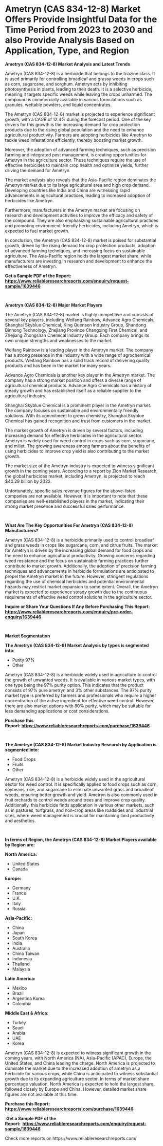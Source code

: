 <p><h1>Ametryn (CAS 834-12-8) Market Offers Provide Insightful Data for the Time Period from 2023 to 2030 and also Provide Analysis Based on Application, Type, and Region</h1></p><p><strong>Ametryn (CAS 834-12-8) Market Analysis and Latest Trends</strong></p>
<p><p>Ametryn (CAS 834-12-8) is a herbicide that belongs to the triazine class. It is used primarily for controlling broadleaf and grassy weeds in crops such as corn, sugarcane, and sorghum. Ametryn acts by inhibiting photosynthesis in plants, leading to their death. It is a selective herbicide, meaning it targets specific weeds while leaving the crops unharmed. The compound is commercially available in various formulations such as granules, wettable powders, and liquid concentrates.</p><p>The Ametryn (CAS 834-12-8) market is projected to experience significant growth, with a CAGR of 12.4% during the forecast period. One of the key drivers for this growth is the increasing demand for crop protection products due to the rising global population and the need to enhance agricultural productivity. Farmers are adopting herbicides like Ametryn to tackle weed infestations efficiently, thereby boosting market growth.</p><p>Moreover, the adoption of advanced farming techniques, such as precision farming and integrated pest management, is creating opportunities for Ametryn in the agriculture sector. These techniques require the use of effective herbicides to maintain crop health and optimize yields, further driving the demand for Ametryn.</p><p>The market analysis also reveals that the Asia-Pacific region dominates the Ametryn market due to its large agricultural area and high crop demand. Developing countries like India and China are witnessing rapid advancements in agricultural practices, leading to increased adoption of herbicides like Ametryn.</p><p>Furthermore, manufacturers in the Ametryn market are focusing on research and development activities to improve the efficacy and safety of the compound. They are also emphasizing sustainable agricultural practices and promoting environment-friendly herbicides, including Ametryn, which is expected to fuel market growth.</p><p>In conclusion, the Ametryn (CAS 834-12-8) market is poised for substantial growth, driven by the rising demand for crop protection products, adoption of advanced farming techniques, and increasing focus on sustainable agriculture. The Asia-Pacific region holds the largest market share, while manufacturers are investing in research and development to enhance the effectiveness of Ametryn.</p></p>
<p><strong>Get a Sample PDF of the Report:&nbsp; <a href="https://www.reliableresearchreports.com/enquiry/request-sample/1639446">https://www.reliableresearchreports.com/enquiry/request-sample/1639446</a></strong></p>
<p>&nbsp;</p>
<p><strong>Ametryn (CAS 834-12-8) Major Market Players</strong></p>
<p><p>The Ametryn (CAS 834-12-8) market is highly competitive and consists of several key players, including Weifang Rainbow, Advance Agro Chemicals, Shanghai Skyblue Chemical, King Quenson Industry Group, Shandong Binnong Technology, Zhejiang Province Changxing First Chemical, and Zhejiang Zhongshan Chemical Industry Group. Each company brings its own unique strengths and weaknesses to the market.</p><p>Weifang Rainbow is a leading player in the Ametryn market. The company has a strong presence in the industry with a wide range of agrochemical products. Weifang Rainbow has a solid track record of delivering quality products and has been in the market for many years.</p><p>Advance Agro Chemicals is another key player in the Ametryn market. The company has a strong market position and offers a diverse range of agricultural chemical products. Advance Agro Chemicals has a history of steady growth and has established itself as a reliable supplier to the agricultural industry.</p><p>Shanghai Skyblue Chemical is a prominent player in the Ametryn market. The company focuses on sustainable and environmentally friendly solutions. With its commitment to green chemistry, Shanghai Skyblue Chemical has gained recognition and trust from customers in the market.</p><p>The market growth of Ametryn is driven by several factors, including increasing demand for effective herbicides in the agricultural sector. Ametryn is widely used for weed control in crops such as corn, sugarcane, and millet. The growing awareness among farmers about the benefits of using herbicides to improve crop yield is also contributing to the market growth.</p><p>The market size of the Ametryn industry is expected to witness significant growth in the coming years. According to a report by Zion Market Research, the global herbicides market, including Ametryn, is projected to reach $40.29 billion by 2022.</p><p>Unfortunately, specific sales revenue figures for the above-listed companies are not available. However, it is important to note that these companies are well-established players in the market, indicating their strong market presence and successful sales performance.</p></p>
<p>&nbsp;</p>
<p><strong>What Are The Key Opportunities For Ametryn (CAS 834-12-8) Manufacturers?</strong></p>
<p><p>Ametryn (CAS 834-12-8) is a herbicide primarily used to control broadleaf and grass weeds in crops like sugarcane, corn, and citrus fruits. The market for Ametryn is driven by the increasing global demand for food crops and the need to enhance agricultural productivity. Growing concerns regarding weed resistance and the focus on sustainable farming practices further contribute to market growth. Additionally, the adoption of precision farming techniques and advancements in herbicide formulations are anticipated to propel the Ametryn market in the future. However, stringent regulations regarding the use of chemical herbicides and potential environmental hazards may restrict market expansion to some extent. Overall, the Ametryn market is expected to experience steady growth due to the continuous requirements of effective weed control solutions in the agriculture sector.</p></p>
<p><strong>Inquire or Share Your Questions If Any Before Purchasing This Report: <a href="https://www.reliableresearchreports.com/enquiry/pre-order-enquiry/1639446">https://www.reliableresearchreports.com/enquiry/pre-order-enquiry/1639446</a></strong></p>
<p>&nbsp;</p>
<p><strong>Market Segmentation</strong></p>
<p><strong>The Ametryn (CAS 834-12-8) Market Analysis by types is segmented into:</strong></p>
<p><ul><li>Purity 97%</li><li>Other</li></ul></p>
<p><p>Ametryn (CAS 834-12-8) is a herbicide widely used in agriculture to control the growth of unwanted weeds. It is available in various market types, with one type being the 97% purity option. This indicates that the product consists of 97% pure ametryn and 3% other substances. The 97% purity market type is preferred by farmers and professionals who require a higher concentration of the active ingredient for effective weed control. However, there are also market options with 80% purity, which may be suitable for less demanding applications or cost considerations.</p></p>
<p><strong>Purchase this Report:&nbsp;<a href="https://www.reliableresearchreports.com/purchase/1639446">https://www.reliableresearchreports.com/purchase/1639446</a></strong></p>
<p>&nbsp;</p>
<p><strong>The Ametryn (CAS 834-12-8) Market Industry Research by Application is segmented into:</strong></p>
<p><ul><li>Food Crops</li><li>Fruits</li><li>Other</li></ul></p>
<p><p>Ametryn (CAS 834-12-8) is a herbicide widely used in the agricultural sector for weed control. It is specifically applied to food crops such as corn, soybeans, rice, and sugarcane to eliminate unwanted grass and broadleaf weeds, ensuring better growth and yield. Ametryn is also commonly used in fruit orchards to control weeds around trees and improve crop quality. Additionally, this herbicide finds application in various other markets, such as in pastures, turfgrass, and non-crop areas like roadsides and industrial sites, where weed management is crucial for maintaining land productivity and aesthetics.</p></p>
<p>&nbsp;</p>
<p><strong>In terms of Region, the Ametryn (CAS 834-12-8) Market Players available by Region are:</strong></p>
<p>
    <p> <strong> North America: </strong>
        <ul>
            <li>United States</li>
            <li>Canada</li>
        </ul>
        </p> 
    <p> <strong> Europe: </strong>
        <ul>
            <li>Germany</li>
            <li>France</li>
            <li>U.K.</li>
            <li>Italy</li>
            <li>Russia</li>
        </ul>
        </p> 
    <p> <strong> Asia-Pacific: </strong>
        <ul>
            <li>China</li>
            <li>Japan</li>
            <li>South Korea</li>
            <li>India</li>
            <li>Australia</li>
            <li>China Taiwan</li>
            <li>Indonesia</li>
            <li>Thailand</li>
            <li>Malaysia</li>
        </ul>
        </p> 
    <p> <strong> Latin America: </strong>
        <ul>
            <li>Mexico</li>
            <li>Brazil</li>
            <li>Argentina Korea</li>
            <li>Colombia</li>
        </ul>
        </p> 
    <p> <strong> Middle East & Africa: </strong>
        <ul>
            <li>Turkey</li>
            <li>Saudi</li>
            <li>Arabia</li>
            <li>UAE</li>
            <li>Korea</li>
        </ul>
    </p>
    </p>
<p><p>Ametryn (CAS 834-12-8) is expected to witness significant growth in the coming years, with North America (NA), Asia-Pacific (APAC), Europe, the United States, and China leading the charge. North America is projected to dominate the market due to the increased adoption of ametryn as a herbicide for various crops, while China is anticipated to witness substantial growth due to its expanding agriculture sector. In terms of market share percentage valuation, North America is expected to hold the largest share, followed closely by Europe and China. However, detailed market share figures are not available at this time.</p></p>
<p><strong>Purchase this Report: <a href="https://www.reliableresearchreports.com/purchase/1639446">https://www.reliableresearchreports.com/purchase/1639446</a></strong></p>
<p>&nbsp;<strong>Get a Sample PDF of the Report:&nbsp;&nbsp;<a href="https://www.reliableresearchreports.com/enquiry/request-sample/1639446">https://www.reliableresearchreports.com/enquiry/request-sample/1639446</a></strong></p>
<p><strong></strong></p>
<p>Check more reports on https://www.reliableresearchreports.com/</p>